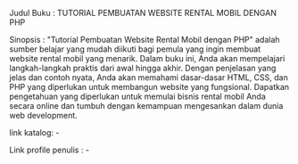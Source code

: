 Judul Buku : TUTORIAL PEMBUATAN WEBSITE RENTAL MOBIL DENGAN PHP

Sinopsis : "Tutorial Pembuatan Website Rental Mobil dengan PHP" adalah sumber belajar yang mudah diikuti bagi pemula yang ingin membuat website rental mobil yang menarik. Dalam buku ini, Anda akan mempelajari langkah-langkah praktis dari awal hingga akhir. Dengan penjelasan yang jelas dan contoh nyata, Anda akan memahami dasar-dasar HTML, CSS, dan PHP yang diperlukan untuk membangun website yang fungsional. Dapatkan pengetahuan yang diperlukan untuk memulai bisnis rental mobil Anda secara online dan tumbuh dengan kemampuan mengesankan dalam dunia web development.

link katalog: -

Link profile penulis : -
